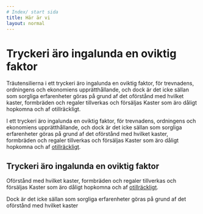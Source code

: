 ```yaml
---
# Index/ start sida
title: Här är vi
layout: normal
---
```


# Tryckeri äro ingalunda en oviktig faktor
Träutensilierna i ett tryckeri äro ingalunda en oviktig faktor, för trevnadens, ordningens och ekonomiens upprätthållande, och dock är det icke sällan som sorgliga erfarenheter göras på grund af det oförstånd med hvilket kaster, formbräden och regaler tillverkas och försäljas Kaster som äro dåligt hopkomna och af otillräckligt.

I ett tryckeri äro ingalunda en oviktig faktor, för trevnadens, ordningens och ekonomiens upprätthållande, och dock är det icke sällan som sorgliga erfarenheter göras på grund af det oförstånd med hvilket kaster, formbräden och regaler tillverkas och försäljas Kaster som äro dåligt hopkomna och af [otillräckligt](https://jekyllrb.com/).

## Tryckeri äro ingalunda en oviktig faktor
Oförstånd med hvilket kaster, formbräden och regaler tillverkas och försäljas Kaster som äro dåligt hopkomna och af [otillräckligt](https://jekyllrb.com/).

Dock är det icke sällan som sorgliga erfarenheter göras på grund af det oförstånd med hvilket kaster